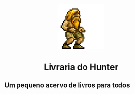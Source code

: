 <p align="center">
  <a href="https://github.com/arthurspk/guiadecybersecurity">
    <img src="./img/prisioner.gif" alt="Guia de Cyber Security" width="150" height="150">
  </a>
  <h1 align="center">Livraria do Hunter</h1>
</p>

##  Um pequeno acervo de livros para todos

